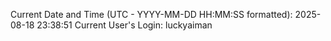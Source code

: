 Current Date and Time (UTC - YYYY-MM-DD HH:MM:SS formatted): 2025-08-18 23:38:51
Current User's Login: luckyaiman
